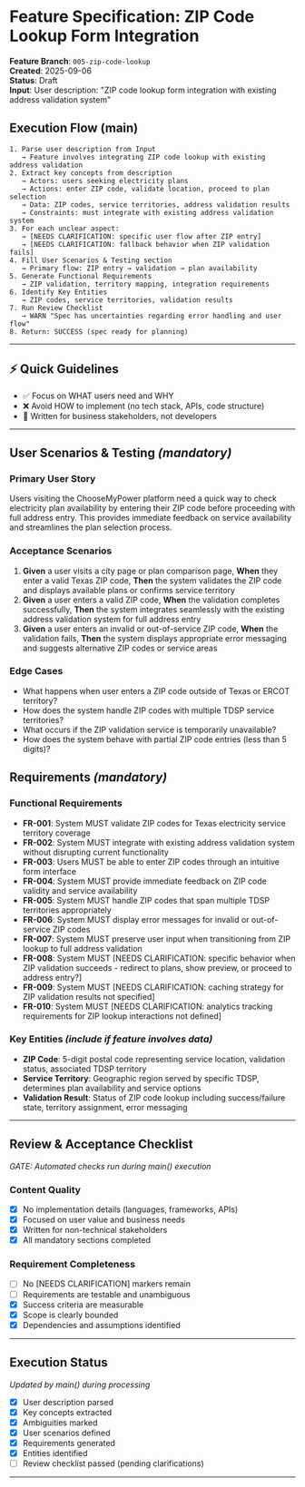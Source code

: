 # Feature Specification: ZIP Code Lookup Form Integration

**Feature Branch**: `005-zip-code-lookup`  
**Created**: 2025-09-06  
**Status**: Draft  
**Input**: User description: "ZIP code lookup form integration with existing address validation system"

## Execution Flow (main)
```
1. Parse user description from Input
   → Feature involves integrating ZIP code lookup with existing address validation
2. Extract key concepts from description
   → Actors: users seeking electricity plans
   → Actions: enter ZIP code, validate location, proceed to plan selection
   → Data: ZIP codes, service territories, address validation results
   → Constraints: must integrate with existing address validation system
3. For each unclear aspect:
   → [NEEDS CLARIFICATION: specific user flow after ZIP entry]
   → [NEEDS CLARIFICATION: fallback behavior when ZIP validation fails]
4. Fill User Scenarios & Testing section
   → Primary flow: ZIP entry → validation → plan availability
5. Generate Functional Requirements
   → ZIP validation, territory mapping, integration requirements
6. Identify Key Entities
   → ZIP codes, service territories, validation results
7. Run Review Checklist
   → WARN "Spec has uncertainties regarding error handling and user flow"
8. Return: SUCCESS (spec ready for planning)
```

---

## ⚡ Quick Guidelines
- ✅ Focus on WHAT users need and WHY
- ❌ Avoid HOW to implement (no tech stack, APIs, code structure)
- 👥 Written for business stakeholders, not developers

---

## User Scenarios & Testing *(mandatory)*

### Primary User Story
Users visiting the ChooseMyPower platform need a quick way to check electricity plan availability by entering their ZIP code before proceeding with full address entry. This provides immediate feedback on service availability and streamlines the plan selection process.

### Acceptance Scenarios
1. **Given** a user visits a city page or plan comparison page, **When** they enter a valid Texas ZIP code, **Then** the system validates the ZIP code and displays available plans or confirms service territory
2. **Given** a user enters a valid ZIP code, **When** the validation completes successfully, **Then** the system integrates seamlessly with the existing address validation system for full address entry
3. **Given** a user enters an invalid or out-of-service ZIP code, **When** the validation fails, **Then** the system displays appropriate error messaging and suggests alternative ZIP codes or service areas

### Edge Cases
- What happens when user enters a ZIP code outside of Texas or ERCOT territory?
- How does the system handle ZIP codes with multiple TDSP service territories?
- What occurs if the ZIP validation service is temporarily unavailable?
- How does the system behave with partial ZIP code entries (less than 5 digits)?

## Requirements *(mandatory)*

### Functional Requirements
- **FR-001**: System MUST validate ZIP codes for Texas electricity service territory coverage
- **FR-002**: System MUST integrate with existing address validation system without disrupting current functionality
- **FR-003**: Users MUST be able to enter ZIP codes through an intuitive form interface
- **FR-004**: System MUST provide immediate feedback on ZIP code validity and service availability
- **FR-005**: System MUST handle ZIP codes that span multiple TDSP territories appropriately
- **FR-006**: System MUST display error messages for invalid or out-of-service ZIP codes
- **FR-007**: System MUST preserve user input when transitioning from ZIP lookup to full address validation
- **FR-008**: System MUST [NEEDS CLARIFICATION: specific behavior when ZIP validation succeeds - redirect to plans, show preview, or proceed to address entry?]
- **FR-009**: System MUST [NEEDS CLARIFICATION: caching strategy for ZIP validation results not specified]
- **FR-010**: System MUST [NEEDS CLARIFICATION: analytics tracking requirements for ZIP lookup interactions not defined]

### Key Entities *(include if feature involves data)*
- **ZIP Code**: 5-digit postal code representing service location, validation status, associated TDSP territory
- **Service Territory**: Geographic region served by specific TDSP, determines plan availability and service options
- **Validation Result**: Status of ZIP code lookup including success/failure state, territory assignment, error messaging

---

## Review & Acceptance Checklist
*GATE: Automated checks run during main() execution*

### Content Quality
- [x] No implementation details (languages, frameworks, APIs)
- [x] Focused on user value and business needs
- [x] Written for non-technical stakeholders
- [x] All mandatory sections completed

### Requirement Completeness
- [ ] No [NEEDS CLARIFICATION] markers remain
- [ ] Requirements are testable and unambiguous  
- [x] Success criteria are measurable
- [x] Scope is clearly bounded
- [x] Dependencies and assumptions identified

---

## Execution Status
*Updated by main() during processing*

- [x] User description parsed
- [x] Key concepts extracted
- [x] Ambiguities marked
- [x] User scenarios defined
- [x] Requirements generated
- [x] Entities identified
- [ ] Review checklist passed (pending clarifications)

---